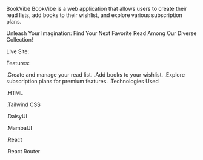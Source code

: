 BookVibe
BookVibe is a web application that allows users to create their read lists, add books to their wishlist, and explore various subscription plans.

Unleash Your Imagination: Find Your Next Favorite Read Among Our Diverse Collection!

Live Site:



Features:


.Create and manage your read list.
.Add books to your wishlist.
.Explore subscription plans for premium features.
.Technologies Used


.HTML

.Tailwind CSS

.DaisyUI

.MambaUI

.React

.React Router
